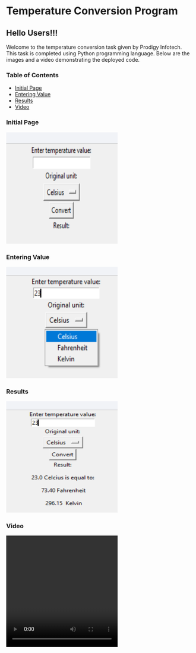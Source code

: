 # Temperature Conversion Program

## Hello Users!!!

Welcome to the temperature conversion task given by Prodigy Infotech. This task is completed using Python programming language. Below are the images and a video demonstrating the deployed code.

### Table of Contents
- [Initial Page](#initial-page)
- [Entering Value](#entering-value)
- [Results](#results)
- [Video](#video)

### Initial Page
<img src="T_initial.png" alt="Initial page" width="300" height="300" id="initial-page">

### Entering Value
<img src="T_select.png" alt="Entering value" width="300" height="300" id="entering-value">

### Results
<img src="T_convert.png" alt="Conversion results" width="300" height="300" id="results">

### Video
<video src="T_vid.mp4" alt="Video demonstration" width="300" height="300" id="video" controls></video>

